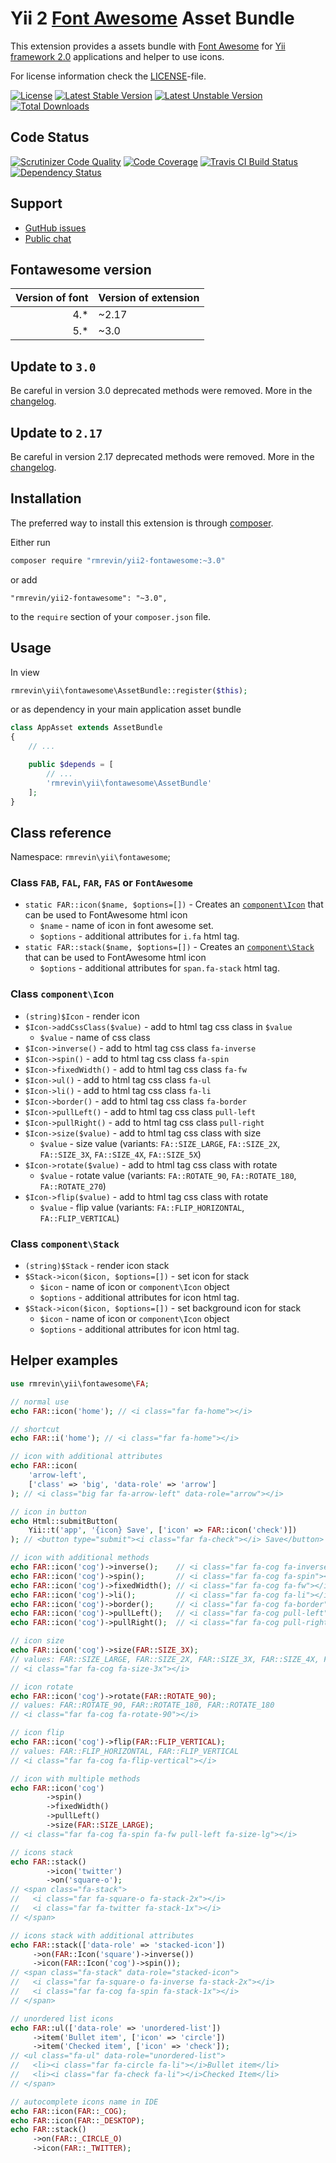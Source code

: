 Yii 2 [Font Awesome](http://fortawesome.github.io/Font-Awesome/) Asset Bundle
===============================

This extension provides a assets bundle with [Font Awesome](https://fontawesome.com/)
for [Yii framework 2.0](http://www.yiiframework.com/) applications and helper to use icons.

For license information check the [LICENSE](https://github.com/rmrevin/yii2-fontawesome/blob/master/LICENSE)-file.

[![License](https://poser.pugx.org/rmrevin/yii2-fontawesome/license.svg)](https://packagist.org/packages/rmrevin/yii2-fontawesome)
[![Latest Stable Version](https://poser.pugx.org/rmrevin/yii2-fontawesome/v/stable.svg)](https://packagist.org/packages/rmrevin/yii2-fontawesome)
[![Latest Unstable Version](https://poser.pugx.org/rmrevin/yii2-fontawesome/v/unstable.svg)](https://packagist.org/packages/rmrevin/yii2-fontawesome)
[![Total Downloads](https://poser.pugx.org/rmrevin/yii2-fontawesome/downloads.svg)](https://packagist.org/packages/rmrevin/yii2-fontawesome)

Code Status
-----------
[![Scrutinizer Code Quality](https://scrutinizer-ci.com/g/rmrevin/yii2-fontawesome/badges/quality-score.png?b=master)](https://scrutinizer-ci.com/g/rmrevin/yii2-fontawesome/?branch=master)
[![Code Coverage](https://scrutinizer-ci.com/g/rmrevin/yii2-fontawesome/badges/coverage.png?b=master)](https://scrutinizer-ci.com/g/rmrevin/yii2-fontawesome/?branch=master)
[![Travis CI Build Status](https://travis-ci.org/rmrevin/yii2-fontawesome.svg)](https://travis-ci.org/rmrevin/yii2-fontawesome)
[![Dependency Status](https://www.versioneye.com/user/projects/54119b799e16229fe00000da/badge.svg)](https://www.versioneye.com/user/projects/54119b799e16229fe00000da)

Support
-------
* [GutHub issues](https://github.com/rmrevin/yii2-fontawesome/issues)
* [Public chat](https://gitter.im/rmrevin/support)

Fontawesome version
-------------------
| Version of font | Version of extension |
| ---:|:--- |
| 4.* | ~2.17 |
| 5.* | ~3.0 |

Update to `3.0`
----------------

Be careful in version 3.0 deprecated methods were removed. More in the [changelog](https://github.com/rmrevin/yii2-fontawesome/blob/master/CHANGELOG.md).

Update to `2.17`
----------------

Be careful in version 2.17 deprecated methods were removed. More in the [changelog](https://github.com/rmrevin/yii2-fontawesome/blob/2.x/CHANGELOG.md).

Installation
------------

The preferred way to install this extension is through [composer](https://getcomposer.org/).

Either run

```bash
composer require "rmrevin/yii2-fontawesome:~3.0"
```

or add

```
"rmrevin/yii2-fontawesome": "~3.0",
```

to the `require` section of your `composer.json` file.

Usage
-----

In view

```php
rmrevin\yii\fontawesome\AssetBundle::register($this);

```

or as dependency in your main application asset bundle

```php
class AppAsset extends AssetBundle
{
	// ...

	public $depends = [
		// ...
		'rmrevin\yii\fontawesome\AssetBundle'
	];
}

```

Class reference
---------------

Namespace: `rmrevin\yii\fontawesome`;

### Class `FAB`, `FAL`, `FAR`, `FAS` or `FontAwesome`

* `static FAR::icon($name, $options=[])` - Creates an [`component\Icon`](#class-componenticon) that can be used to FontAwesome html icon
  * `$name` - name of icon in font awesome set.
  * `$options` - additional attributes for `i.fa` html tag.
* `static FAR::stack($name, $options=[])` - Creates an [`component\Stack`](#class-componentstack) that can be used to FontAwesome html icon
  * `$options` - additional attributes for `span.fa-stack` html tag.

### Class `component\Icon`

* `(string)$Icon` - render icon
* `$Icon->addCssClass($value)` - add to html tag css class in `$value`
  * `$value` - name of css class
* `$Icon->inverse()` - add to html tag css class `fa-inverse`
* `$Icon->spin()` - add to html tag css class `fa-spin`
* `$Icon->fixedWidth()` - add to html tag css class `fa-fw`
* `$Icon->ul()` - add to html tag css class `fa-ul`
* `$Icon->li()` - add to html tag css class `fa-li`
* `$Icon->border()` - add to html tag css class `fa-border`
* `$Icon->pullLeft()` - add to html tag css class `pull-left`
* `$Icon->pullRight()` - add to html tag css class `pull-right`
* `$Icon->size($value)` - add to html tag css class with size
  * `$value` - size value (variants: `FA::SIZE_LARGE`, `FA::SIZE_2X`, `FA::SIZE_3X`, `FA::SIZE_4X`, `FA::SIZE_5X`)
* `$Icon->rotate($value)` - add to html tag css class with rotate
  * `$value` - rotate value (variants: `FA::ROTATE_90`, `FA::ROTATE_180`, `FA::ROTATE_270`)
* `$Icon->flip($value)` - add to html tag css class with rotate
  * `$value` - flip value (variants: `FA::FLIP_HORIZONTAL`, `FA::FLIP_VERTICAL`)

### Class `component\Stack`

* `(string)$Stack` - render icon stack
* `$Stack->icon($icon, $options=[])` - set icon for stack
  * `$icon` - name of icon or `component\Icon` object
  * `$options` - additional attributes for icon html tag.
* `$Stack->icon($icon, $options=[])` - set background icon for stack
  * `$icon` - name of icon or `component\Icon` object
  * `$options` - additional attributes for icon html tag.

Helper examples
---------------

```php
use rmrevin\yii\fontawesome\FA;

// normal use
echo FAR::icon('home'); // <i class="far fa-home"></i>

// shortcut
echo FAR::i('home'); // <i class="far fa-home"></i>

// icon with additional attributes
echo FAR::icon(
    'arrow-left', 
    ['class' => 'big', 'data-role' => 'arrow']
); // <i class="big far fa-arrow-left" data-role="arrow"></i>

// icon in button
echo Html::submitButton(
    Yii::t('app', '{icon} Save', ['icon' => FAR::icon('check')])
); // <button type="submit"><i class="far fa-check"></i> Save</button>

// icon with additional methods
echo FAR::icon('cog')->inverse();    // <i class="far fa-cog fa-inverse"></i>
echo FAR::icon('cog')->spin();       // <i class="far fa-cog fa-spin"></i>
echo FAR::icon('cog')->fixedWidth(); // <i class="far fa-cog fa-fw"></i>
echo FAR::icon('cog')->li();         // <i class="far fa-cog fa-li"></i>
echo FAR::icon('cog')->border();     // <i class="far fa-cog fa-border"></i>
echo FAR::icon('cog')->pullLeft();   // <i class="far fa-cog pull-left"></i>
echo FAR::icon('cog')->pullRight();  // <i class="far fa-cog pull-right"></i>

// icon size
echo FAR::icon('cog')->size(FAR::SIZE_3X);
// values: FAR::SIZE_LARGE, FAR::SIZE_2X, FAR::SIZE_3X, FAR::SIZE_4X, FAR::SIZE_5X
// <i class="far fa-cog fa-size-3x"></i>

// icon rotate
echo FAR::icon('cog')->rotate(FAR::ROTATE_90); 
// values: FAR::ROTATE_90, FAR::ROTATE_180, FAR::ROTATE_180
// <i class="far fa-cog fa-rotate-90"></i>

// icon flip
echo FAR::icon('cog')->flip(FAR::FLIP_VERTICAL); 
// values: FAR::FLIP_HORIZONTAL, FAR::FLIP_VERTICAL
// <i class="far fa-cog fa-flip-vertical"></i>

// icon with multiple methods
echo FAR::icon('cog')
        ->spin()
        ->fixedWidth()
        ->pullLeft()
        ->size(FAR::SIZE_LARGE);
// <i class="far fa-cog fa-spin fa-fw pull-left fa-size-lg"></i>

// icons stack
echo FAR::stack()
        ->icon('twitter')
        ->on('square-o');
// <span class="fa-stack">
//   <i class="far fa-square-o fa-stack-2x"></i>
//   <i class="far fa-twitter fa-stack-1x"></i>
// </span>

// icons stack with additional attributes
echo FAR::stack(['data-role' => 'stacked-icon'])
     ->on(FAR::Icon('square')->inverse())
     ->icon(FAR::Icon('cog')->spin());
// <span class="fa-stack" data-role="stacked-icon">
//   <i class="far fa-square-o fa-inverse fa-stack-2x"></i>
//   <i class="far fa-cog fa-spin fa-stack-1x"></i>
// </span>

// unordered list icons 
echo FAR::ul(['data-role' => 'unordered-list'])
     ->item('Bullet item', ['icon' => 'circle'])
     ->item('Checked item', ['icon' => 'check']);
// <ul class="fa-ul" data-role="unordered-list">
//   <li><i class="far fa-circle fa-li"></i>Bullet item</li>
//   <li><i class="far fa-check fa-li"></i>Checked Item</li>
// </span>

// autocomplete icons name in IDE
echo FAR::icon(FAR::_COG);
echo FAR::icon(FAR::_DESKTOP);
echo FAR::stack()
     ->on(FAR::_CIRCLE_O)
     ->icon(FAR::_TWITTER);
```
